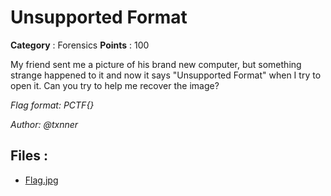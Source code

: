 # Unsupported Format

**Category** : Forensics
**Points** : 100

My friend sent me a picture of his brand new computer, but something strange happened to it and now it says "Unsupported Format" when I try to open it. Can you try to help me recover the image?

*Flag format: PCTF{}*

*Author: @txnner*

## Files : 
 - [Flag.jpg](./Flag.jpg)


